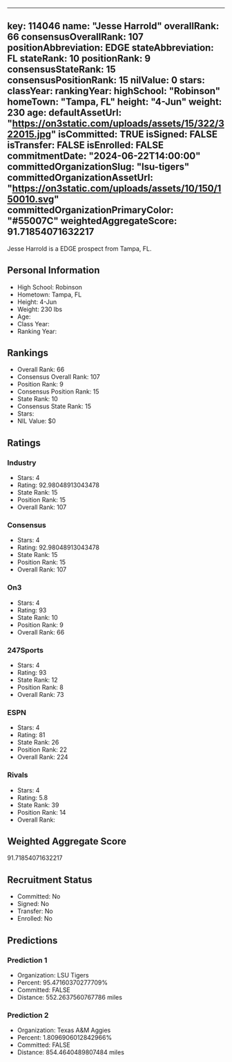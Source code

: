 ---
  key: 114046
  name: "Jesse Harrold"
  overallRank: 66
  consensusOverallRank: 107
  positionAbbreviation: EDGE
  stateAbbreviation: FL
  stateRank: 10
  positionRank: 9
  consensusStateRank: 15
  consensusPositionRank: 15
  nilValue: 0
  stars: 
  classYear: 
  rankingYear: 
  highSchool: "Robinson"
  homeTown: "Tampa, FL"
  height: "4-Jun"
  weight: 230
  age: 
  defaultAssetUrl: "https://on3static.com/uploads/assets/15/322/322015.jpg"
  isCommitted: TRUE
  isSigned: FALSE
  isTransfer: FALSE
  isEnrolled: FALSE
  commitmentDate: "2024-06-22T14:00:00"
  committedOrganizationSlug: "lsu-tigers"
  committedOrganizationAssetUrl: "https://on3static.com/uploads/assets/10/150/150010.svg"
  committedOrganizationPrimaryColor: "#55007C"
  weightedAggregateScore: 91.71854071632217
  ---
  
  Jesse Harrold is a EDGE prospect from Tampa, FL.
  
  ## Personal Information
  - High School: Robinson
  - Hometown: Tampa, FL
  - Height: 4-Jun
  - Weight: 230 lbs
  - Age: 
  - Class Year: 
  - Ranking Year: 
  
  ## Rankings
  - Overall Rank: 66
  - Consensus Overall Rank: 107
  - Position Rank: 9
  - Consensus Position Rank: 15
  - State Rank: 10
  - Consensus State Rank: 15
  - Stars: 
  - NIL Value: $0
  
  ## Ratings
  
  ### Industry
  - Stars: 4
  - Rating: 92.98048913043478
  - State Rank: 15
  - Position Rank: 15
  - Overall Rank: 107
  
  ### Consensus
  - Stars: 4
  - Rating: 92.98048913043478
  - State Rank: 15
  - Position Rank: 15
  - Overall Rank: 107
  
  ### On3
  - Stars: 4
  - Rating: 93
  - State Rank: 10
  - Position Rank: 9
  - Overall Rank: 66
  
  ### 247Sports
  - Stars: 4
  - Rating: 93
  - State Rank: 12
  - Position Rank: 8
  - Overall Rank: 73
  
  ### ESPN
  - Stars: 4
  - Rating: 81
  - State Rank: 26
  - Position Rank: 22
  - Overall Rank: 224
  
  ### Rivals
  - Stars: 4
  - Rating: 5.8
  - State Rank: 39
  - Position Rank: 14
  - Overall Rank: 
  
  ## Weighted Aggregate Score
  91.71854071632217
  
  ## Recruitment Status
  - Committed: No
  - Signed: No
  - Transfer: No
  - Enrolled: No
  
  
  
  ## Predictions
  
  ### Prediction 1
  - Organization: LSU Tigers
  - Percent: 95.47160370277709%
  - Committed: FALSE
  - Distance: 552.2637560767786 miles
  
  ### Prediction 2
  - Organization: Texas A&M Aggies
  - Percent: 1.8096906012842966%
  - Committed: FALSE
  - Distance: 854.4640489807484 miles
  